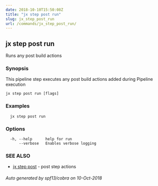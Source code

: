 ```yaml
---
date: 2018-10-10T15:50:08Z
title: "jx step post run"
slug: jx_step_post_run
url: /commands/jx_step_post_run/
---
```

## jx step post run

Runs any post build actions

### Synopsis

This pipeline step executes any post build actions added during Pipeline execution

```
jx step post run [flags]
```

### Examples

```
  jx step post run
```

### Options

```
  -h, --help      help for run
      --verbose   Enables verbose logging
```

### SEE ALSO

* [jx step post](/commands/jx_step_post/)	 - post step actions

###### Auto generated by spf13/cobra on 10-Oct-2018
